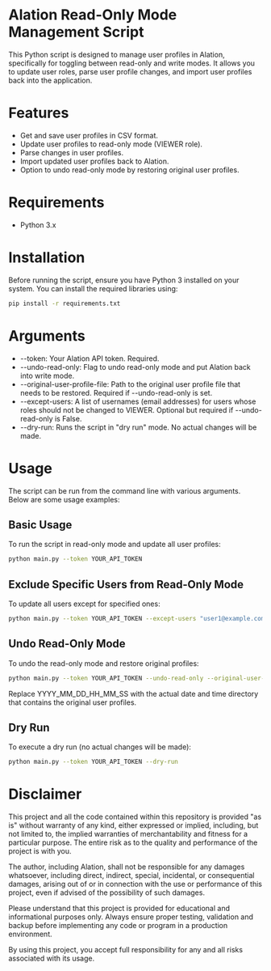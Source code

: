 # Alation Read-Only Mode Management Script
This Python script is designed to manage user profiles in Alation, specifically for toggling between read-only and write modes. It allows you to update user roles, parse user profile changes, and import user profiles back into the application.

# Features
* Get and save user profiles in CSV format.
* Update user profiles to read-only mode (VIEWER role).
* Parse changes in user profiles.
* Import updated user profiles back to Alation.
* Option to undo read-only mode by restoring original user profiles.

# Requirements
* Python 3.x

# Installation
Before running the script, ensure you have Python 3 installed on your system. You can install the required libraries using:

```bash
pip install -r requirements.txt
```

# Arguments
* --token: Your Alation API token. Required.
* --undo-read-only: Flag to undo read-only mode and put Alation back into write mode.
* --original-user-profile-file: Path to the original user profile file that needs to be restored. Required if --undo-read-only is set.
* --except-users: A list of usernames (email addresses) for users whose roles should not be changed to VIEWER. Optional but required if --undo-read-only is False.
* --dry-run: Runs the script in "dry run" mode. No actual changes will be made.

# Usage
The script can be run from the command line with various arguments. Below are some usage examples:

## Basic Usage
To run the script in read-only mode and update all user profiles:

```bash
python main.py --token YOUR_API_TOKEN
```

## Exclude Specific Users from Read-Only Mode
To update all users except for specified ones:

```bash
python main.py --token YOUR_API_TOKEN --except-users "user1@example.com" "user2@example.com"
```

## Undo Read-Only Mode
To undo the read-only mode and restore original profiles:

```bash
python main.py --token YOUR_API_TOKEN --undo-read-only --original-user-profile-file "./output/YYYY_MM_DD_HH_MM_SS/original_user_profiles.csv"
```
Replace YYYY_MM_DD_HH_MM_SS with the actual date and time directory that contains the original user profiles.

## Dry Run
To execute a dry run (no actual changes will be made):

```bash
python main.py --token YOUR_API_TOKEN --dry-run
```

# Disclaimer

This project and all the code contained within this repository is provided "as is" without warranty of any kind, either expressed or implied, including, but not limited to, the implied warranties of merchantability and fitness for a particular purpose. The entire risk as to the quality and performance of the project is with you.

The author, including Alation, shall not be responsible for any damages whatsoever, including direct, indirect, special, incidental, or consequential damages, arising out of or in connection with the use or performance of this project, even if advised of the possibility of such damages.

Please understand that this project is provided for educational and informational purposes only. Always ensure proper testing, validation and backup before implementing any code or program in a production environment.

By using this project, you accept full responsibility for any and all risks associated with its usage.